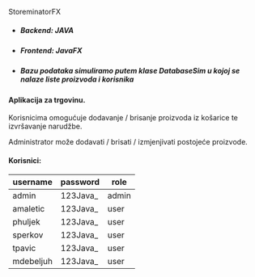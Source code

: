 StoreminatorFX

- ##### Backend: JAVA
- ##### Frontend: JavaFX

- ##### Bazu podataka simuliramo putem klase DatabaseSim u kojoj se nalaze liste proizvoda i korisnika

#### Aplikacija za trgovinu.

Korisnicima omogućuje dodavanje / brisanje proizvoda iz košarice te izvršavanje narudžbe.

Administrator može dodavati / brisati / izmjenjivati postojeće proizvode.

#### Korisnici:

| username | password | role |
| ---- | ---- | ---- |
| admin | 123Java_ | admin |
| amaletic | 123Java_ | user |
| phuljek | 123Java_ | user |
| sperkov | 123Java_ | user |
| tpavic | 123Java_ | user |
| mdebeljuh | 123Java_ | user |
